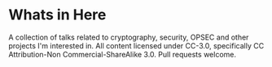 # Whats in Here 

A collection of talks related to cryptography, security, OPSEC and other projects I'm interested in. All content licensed under CC-3.0, specifically CC Attribution-Non Commercial-ShareAlike 3.0.  Pull requests welcome. 
